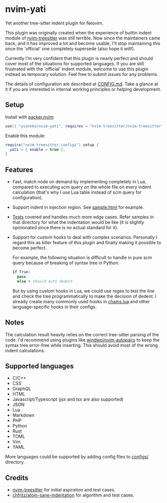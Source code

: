 # nvim-yati

Yet another tree-sitter indent plugin for Neovim.

This plugin was originally created when the experience of builtin indent module of [nvim-treesitter](https://github.com/nvim-treesitter/nvim-treesitter) was still terrible. Now since the maintainers came back, and it has improved a lot and become usable, I'll stop maintaining this once the 'official' one completely supersede (also hope it will!).

Currently I'm very confident that this plugin is nearly perfect and should cover most of the situations for supported languages. If you are still frustrated with the 'official' indent module, welcome to use this plugin instead as temporary solution. Feel free to submit issues for any problems.

The details of configuration are described at [CONFIG.md](CONFIG.md). Take a glance at it if you are interested in internal working principles or helping development.

## Setup

Install with [packer.nvim](https://github.com/wbthomason/packer.nvim):

```lua
use({ "yioneko/nvim-yati", requires = "nvim-treesitter/nvim-treesitter" })
```

Enable this module:

```lua
require("nvim-treesitter.configs").setup {
  yati = { enable = true },
}
```

## Features

- Fast, match node on demand by implementing completely in Lua, compared to executing scm query on the whole file on every indent calculation (that's why I use Lua table instead of scm query for configuration).
- Support indent in injection region. See [sample.html](test/indent/sample.html) for example.
- [Tests](test/indent) covered and handles much more edge cases. Refer samples in that directory for what the indentation would be like (it is slightly opinionated since there is no actual standard for it).
- Support for custom hooks to deal with complex scenarios. Personally I regard this as killer feature of this plugin and finally making it possible to become perfect.

  For example, the following situation is difficult to handle in pure scm query because of breaking of syntax tree in Python:

  ```python
  if True:
    pass
    else # should auto dedent
  ```

  But by using custom hooks in Lua, we could use regex to test the line and check the tree programmatically to make the decision of dedent. I already create many commonly used hooks in [chains.lua](lua/nvim-yati/chains.lua) and other language-specific hooks in their configs.

## Notes

The calculation result heavily relies on the correct tree-sitter parsing of the code. I'd recommend using plugins like [windwp/nvim-autopairs](https://github.com/windwp/nvim-autopairs) to keep the syntax tree error-free while inserting. This should avoid most of the wrong indent calculations.

## Supported languages

- C/C++
- CSS
- GraphQL
- HTML
- Javascript/Typescript (jsx and tsx are also supported)
- JSON
- Lua
- Markdown
- PHP
- Python
- Rust
- TOML
- Vim
- YAML

More languages could be supported by adding config files to [configs/](lua/nvim-yati/configs) directory.

## Credits

- [nvim-treesitter](https://github.com/nvim-treesitter/nvim-treesitter) for initial aspiration and test cases.
- [chfritz/atom-sane-indentation](https://github.com/chfritz/atom-sane-indentation) for algorithm and test cases.
